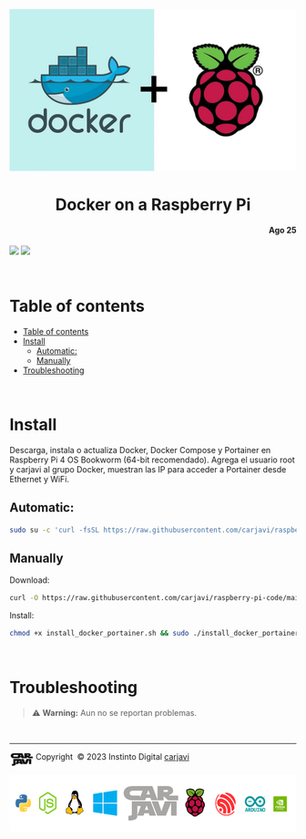 <p align="center"><img src="./img/docker_RPi.jpg" width="600"   alt=" " /></p>
<h1 align="center"> Docker on a Raspberry Pi </h1> 
<h4 align="right">Ago 25</h4>

<p>
  <img src="https://img.shields.io/badge/OS-Linux%20GNU-yellowgreen">
  <img src="https://img.shields.io/badge/Hardware-Raspberry%20ver%204-red">
</p>

<br>

# Table of contents
- [Table of contents](#table-of-contents)
- [Install](#install)
  - [Automatic:](#automatic)
  - [Manually](#manually)
- [Troubleshooting](#troubleshooting)

<br>

# Install
Descarga, instala o actualiza Docker, Docker Compose y Portainer en Raspberry Pi 4 OS Bookworm (64-bit recomendado). Agrega el usuario root  y carjavi al grupo Docker, muestran las IP para acceder a Portainer desde Ethernet y WiFi.

## Automatic:
```bash
sudo su -c 'curl -fsSL https://raw.githubusercontent.com/carjavi/raspberry-pi-code/main/docker-RPi/install_docker_portainer.sh| bash' 

```
## Manually
Download:
```bash
curl -O https://raw.githubusercontent.com/carjavi/raspberry-pi-code/main/docker-RPi/install_docker_portainer.sh
```
Install:
```bash
chmod +x install_docker_portainer.sh && sudo ./install_docker_portainer.sh
```


<br>

# Troubleshooting
> :warning: **Warning:** Aun no se reportan problemas.

<br>

---

<div>
  <p>
    <img  align="top" width="42" style="padding:0px 0px 0px 0px;" src="./img/carjavi.png"/> Copyright &nbsp;&copy; 2023 Instinto Digital <a href="https://carjavi.github.io/" title="carjavi.github">carjavi</a>
  </p>
</div>

<p align="center">
    <a href="https://instintodigital.net/" target="_blank"><img src="./img/developer.png" height="100" alt="www.instintodigital.net"></a>
</p>


